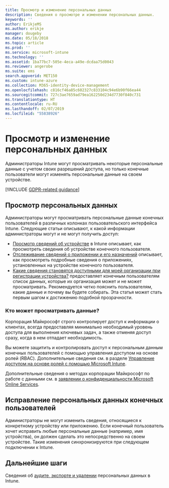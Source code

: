 ```yaml
---
title: Просмотр и изменение персональных данных
description: Сведения о просмотре и изменении персональных данных.
keywords: ''
author: ErikjeMS
ms.author: erikje
manager: dougeby
ms.date: 05/18/2018
ms.topic: article
ms.prod: ''
ms.service: microsoft-intune
ms.technology: ''
ms.assetid: 1ba77bc7-505e-4eca-a49e-dcdaa75d0043
ms.reviewer: angerobe
ms.suite: ems
search.appverid: MET150
ms.custom: intune-azure
ms.collection: M365-identity-device-management
ms.openlocfilehash: c816cf46a85c602327c833104c94e6b90f66ea44
ms.sourcegitcommit: 727c3ae7659ad79ea162250d234d7730f840c731
ms.translationtype: HT
ms.contentlocale: ru-RU
ms.lasthandoff: 02/07/2019
ms.locfileid: "55838926"
---
```

# <a name="view-and-correct-personal-data"></a>Просмотр и изменение персональных данных

Администраторы Intune могут просматривать некоторые персональные данные с учетом своих разрешений доступа, но только конечные пользователи могут изменять персональные данные на своем устройстве.

[!INCLUDE [GDPR-related guidance](./includes/gdpr-dsr-and-stp-note.md)]


## <a name="view-personal-data"></a>Просмотр персональных данных

Администраторы могут просматривать персональные данные конечных пользователей в различных колонках пользовательского интерфейса Intune. Следующие статьи описывают, к какой информации администраторы могут и не могут получить доступ:
- [Просмотр сведений об устройстве](device-inventory.md) в Intune описывает, как просмотреть сведения об устройстве конечного пользователя.
- [Отслеживание сведений о приложении и его назначений](apps-monitor.md) описывает, как просмотреть подробные сведения о приложениях, установленных на устройстве конечного пользователя.
- [Какие сведения становятся доступными для моей организации при регистрации устройства?](https://docs.microsoft.com/intune-user-help/what-info-can-your-company-see-when-you-enroll-your-device-in-intune) предоставляет конечным пользователям список данных, которые их организация может и не может просматривать. Рекомендуется четко пояснить пользователям, какие данные и почему вы будете собирать. Эта статья может стать первым шагом к достижению подобной прозрачности.

### <a name="who-can-view-the-data"></a>Кто может просматривать данные?

Корпорация Майкрософт строго контролирует доступ к информации о клиентах, всегда предоставляя минимально необходимый уровень доступа для выполнения ключевых задач, а также отменяя доступ сразу, когда в нем отпадает необходимость. 

Вы можете защитить и контролировать доступ к персональным данным конечных пользователей с помощью управления доступом на основе ролей (RBAC). Дополнительные сведения см. в разделе [Управление доступом на основе ролей с помощью Microsoft Intune](role-based-access-control.md).

Дополнительные сведения о методах корпорации Майкрософт по работе с данными см. в [заявлении о конфиденциальности Microsoft Online Services](http://go.microsoft.com/fwlink/p/?linkid=131004&clcid=0x409). 

## <a name="correct-end-user-personal-data"></a>Исправление персональных данных конечных пользователей

Администраторы не могут изменить сведения, относящиеся к конкретному устройству или приложению. Если конечный пользователь хочет исправить любые персональные данные (например, имя устройства), он должен сделать это непосредственно на своем устройстве. Такие изменения синхронизируются при следующем подключении к Intune.


## <a name="next-steps"></a>Дальнейшие шаги

Сведения об [аудите, экспорте и удалении](privacy-data-audit-export-delete.md) персональных данных в Intune.
